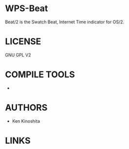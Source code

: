 WPS-Beat
========
Beat/2 is the Swatch Beat, Internet Time indicator for OS/2.

LICENSE
========
GNU GPL V2

COMPILE TOOLS
==============
- 

AUTHORS
=============
- Ken Kinoshita

LINKS
=============